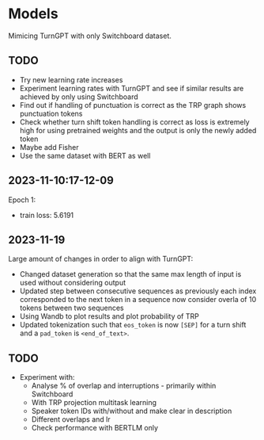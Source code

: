 # Models

Mimicing TurnGPT with only Switchboard dataset.

## TODO
- Try new learning rate increases
- Experiment learning rates with TurnGPT and see if similar results are achieved by only using Switchboard
- Find out if handling of punctuation is correct as the TRP graph shows punctuation tokens
- Check whether turn shift token handling is correct as loss is extremely high for using pretrained weights and the output is only the newly added token
- Maybe add Fisher 
- Use the same dataset with BERT as well 
 
## 2023-11-10:17-12-09
Epoch 1:
- train loss: 5.6191

## 2023-11-19
Large amount of changes in order to align with TurnGPT:
- Changed dataset generation so that the same max length of input is used without considering output
- Updated step between consecutive sequences as previously each index corresponded to the next token in a sequence now consider overla of 10 tokens between two sequences
- Using Wandb to plot results and plot probability of TRP
- Updated tokenization such that `eos_token` is now `[SEP]` for a turn shift and a `pad_token` is `<end_of_text>`.


## TODO
- Experiment with:
  - Analyse % of overlap and interruptions - primarily within Switchboard
  - With TRP projection multitask learning
  - Speaker token IDs with/without and make clear in description
  - Different overlaps and lr
  - Check performance with BERTLM only